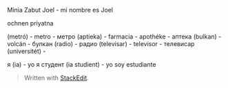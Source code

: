 
Minia Zabut Joel - mi nombre es Joel


ochnen priyatna 

(metró) - metro - метро
(aptieka) - farmacia - apothéke -  аптека
(bulkan)  - volcán - булкан
(radio) - радио
(televisar) - televisor - телевисар
(universitét) - 


я (ia) - yo 
я студент (ia studient) - yo soy estudiante

> Written with [StackEdit](https://stackedit.io/).
<!--stackedit_data:
eyJoaXN0b3J5IjpbMjEyOTE1MDM0MSwtMTg3ODM2OTI0MCw1MT
AwOTY2MzgsLTE2NzM3NTI3NzksNzMwOTk4MTE2XX0=
-->